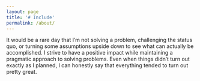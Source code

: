 ```yaml
---
layout: page
title: '# Include'
permalink: /about/
---
```





It would be a rare day that I’m not solving a problem, challenging the status quo, or turning some assumptions upside down to see what can actually be accomplished. I strive to have a positive impact while maintaining a pragmatic approach to solving problems. Even when things didn’t turn out exactly as I planned, I can honestly say that everything tended to turn out pretty great.